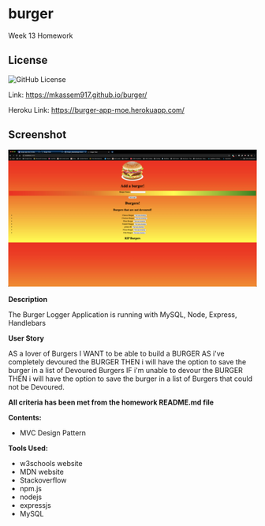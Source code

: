 # burger
 Week 13 Homework

  ## License
  ![GitHub License](https://img.shields.io/badge/License-mit-blue.svg)


Link:  https://mkassem917.github.io/burger/

Heroku Link: https://burger-app-moe.herokuapp.com/  

## Screenshot


![Burger](/public/assets/Burger.png)




**Description**

The Burger Logger Application is running with MySQL, Node, Express, Handlebars

 **User Story**

 AS a lover of Burgers
I WANT to be able to build a BURGER
AS i've completely devoured the BURGER
THEN i will have the option to save the burger in a list of Devoured Burgers
IF i'm unable to devour the BURGER
THEN i will have the option to save the burger in a list of Burgers that could not be Devoured.

**All criteria has been met from the homework README.md file**

**Contents:**

* MVC Design Pattern

**Tools Used:**

* w3schools website
* MDN website
* Stackoverflow
* npm.js
* nodejs
* expressjs
* MySQL

